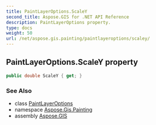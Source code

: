 ```yaml
---
title: PaintLayerOptions.ScaleY
second_title: Aspose.GIS for .NET API Reference
description: PaintLayerOptions property. 
type: docs
weight: 50
url: /net/aspose.gis.painting/paintlayeroptions/scaley/
---
```

## PaintLayerOptions.ScaleY property

```csharp
public double ScaleY { get; }
```

### See Also

* class [PaintLayerOptions](../)
* namespace [Aspose.Gis.Painting](../../paintlayeroptions/)
* assembly [Aspose.GIS](../../../)


